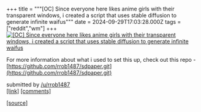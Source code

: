+++
title = """[OC] Since everyone here likes anime girls with their transparent windows, i created a script that uses stable diffusion to generate infinite waifus"""
date = 2024-09-29T17:03:28.000Z
tags = ["reddit","wm"]
+++
[![[OC] Since everyone here likes anime girls with their transparent windows, i created a script that uses stable diffusion to generate infinite waifus ](https://external-preview.redd.it/YmpoN2Y3eDc1c3JkMXSzW0QsRBi35LuB-BRmfY3YeD1Aa8F1WpM8Ii7xCB1T.png?width=640&crop=smart&auto=webp&s=38a28ec0b511b7464081d837b2de6e5a422fe766 "[OC] Since everyone here likes anime girls with their transparent windows, i created a script that uses stable diffusion to generate infinite waifus ")](https://www.reddit.com/r/unixporn/comments/1fs95ha/oc_since_everyone_here_likes_anime_girls_with/)

For more information about what i used to set this up, check out this repo - [https://github.com/rrob1487/sdpaper.git](https://github.com/rrob1487/sdpaper.git)

submitted by [/u/rrob1487](https://www.reddit.com/user/rrob1487)  
[\[link\]](https://v.redd.it/mq16w1085srd1) [\[comments\]](https://www.reddit.com/r/unixporn/comments/1fs95ha/oc_since_everyone_here_likes_anime_girls_with/)

[[source]](https://www.reddit.com/r/unixporn/comments/1fs95ha/oc_since_everyone_here_likes_anime_girls_with/)
